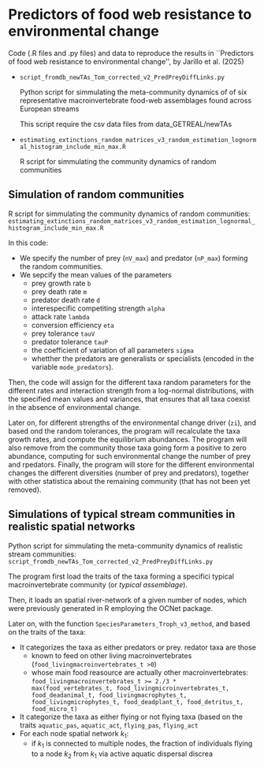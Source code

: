 # Predictors of food web resistance to environmental change

Code (.R files and .py files) and data to reproduce the results in ``Predictors of food web resistance to environmental change'', by Jarillo et al. (2025)

* `script_fromdb_newTAs_Tom_corrected_v2_PredPreyDiffLinks.py`

  Python script for simmulating the meta-community dynamics of of six representative macroinvertebrate food-web assemblages found across European streams

  This script require the csv data files from data_GETREAL/newTAs

* `estimating_extinctions_random_matrices_v3_random_estimation_lognormal_histogram_include_min_max.R`

  R script for simmulating the community dynamics of random communities


## Simulation of random communities

R script for simmulating the community dynamics of random communities: `estimating_extinctions_random_matrices_v3_random_estimation_lognormal_histogram_include_min_max.R`

In this code:

*  We specify the number of prey (`nV_max`) and predator (`nP_max`) forming the random communities.
* We sepcify the mean values of the parameters
	* prey growth rate `b`
	* prey death rate `m`
	* predator death rate `d`
	* interespecific competiting strength `alpha`
	* attack rate `lambda`
	* conversion efficiency `eta`
	* prey tolerance `tauV`
 	* predator tolerance `tauP` 
	* the coefficient of variation of all parameters `sigma`
	* whetther the predators are generalists or specialists (encoded in the variable `mode_predators`).
	
Then, the code will assign for the different taxa random parameters for the different rates and interaction strength from a log-normal distributions, with the specified mean values and variances, that ensures that all taxa coexist in the absence of environmental change.

Later on, for different strengths of the environmental change driver (`zi`), and based ond the random tolerances, the program will recalculate the taxa growth rates, and compute the equilibrium abundances. The program will also remove from the community those taxa going form a positive to zero abundance, computing for such environmental change the number of prey and rpedators. Finally, the program will store for the different environmental changes the different diversities (number of prey and predators), together with other statistica about the remaining community (that has not been yet removed).


## Simulations of typical stream communities in realistic spatial networks

Python script for simmulating the meta-community dynamics of realistic stream communities: `script_fromdb_newTAs_Tom_corrected_v2_PredPreyDiffLinks.py`

The program first load the traits of the taxa forming a specifici typical macroinvertebrate community (or *typical assemblage*). 

Then, it loads an spatial river-network of a given number of nodes, which were previously generated in R employing the OCNet package.

Later on, with the function `SpeciesParameters_Troph_v3_method`, and based on the traits of the taxa:
* It categorizes the taxa as either predators or prey. redator taxa are those 
	* known to feed on other living macroinvertebrates (`food_livingmacroinvertebrates_t >0`)
	* whose main food reasource are actually other macroinvertebrates: 
	`food_livingmacroinvertebrates_t >= 2./3 * max(food_vertebrates_t, food_livingmicroinvertebrates_t, food_deadanimal_t, food_livingmacrophytes_t, food_livingmicrophytes_t, food_deadplant_t, food_detritus_t, food_micro_t)`
* It categorize the taxa as either flying or not flying taxa (based on the traits `aquatic_pas`, `aquatic_act`, `flying_pas`, `flying_act`
* For each node spatial network $k_1$:
	* if $k_1$ is connected to multiple nodes, the fraction of individuals flying to a node $k_2$ from $k_1$ via active aquatic dispersal discrea
	
